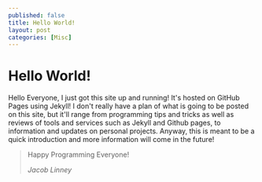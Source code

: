 ```yaml
---
published: false
title: Hello World!
layout: post
categories: [Misc]
---
```

# Hello World!
Hello Everyone, I just got this site up and running! It's hosted on GitHub Pages using Jekyll! I don't really have a plan of what is going to be posted on this site, but it'll range from programming tips and tricks as well as reviews of tools and services such as Jekyll and Github pages, to information and updates on personal projects. Anyway, this is meant to be a quick introduction and more information will come in the future! 

> Happy Programming Everyone!
>
> <cite>Jacob Linney</cite>
